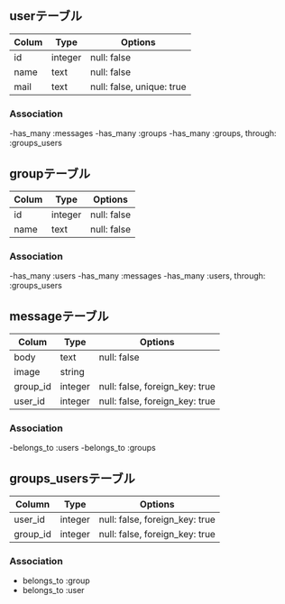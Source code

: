 ## userテーブル

|Colum|Type|Options|
|-----|----|-------|
|id|integer|null: false|
|name|text|null: false|
|mail|text|null: false, unique: true|

### Association
-has_many :messages 
-has_many :groups 
-has_many :groups, through: :groups_users


## groupテーブル

|Colum|Type|Options|
|-----|----|-------|
|id|integer|null: false|
|name|text|null: false|

### Association
-has_many :users 
-has_many :messages
-has_many :users, through: :groups_users


## messageテーブル

|Colum|Type|Options|
|-----|----|-------|
|body|text|null: false|
|image|string|
|group_id|integer|null: false, foreign_key: true|
|user_id|integer|null: false, foreign_key: true|

### Association
-belongs_to :users
-belongs_to :groups 



## groups_usersテーブル

|Column|Type|Options|
|------|----|-------|
|user_id|integer|null: false, foreign_key: true|
|group_id|integer|null: false, foreign_key: true|

### Association
- belongs_to :group
- belongs_to :user